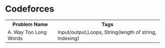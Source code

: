 # Codeforces

<table>
  <tr>
    <th>Problem Name</th>
    <th>Tags</th>
  </tr>
  <tr>
    <td>A. Way Too Long Words</td>
    <td>Input/output,Loops, String(length of string, indexing)</td>
  </tr>
</table>
